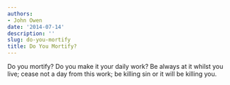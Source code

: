 ```yaml
---
authors:
- John Owen
date: '2014-07-14'
description: ''
slug: do-you-mortify
title: Do You Mortify?
---
```

Do you mortify? Do you make it your daily work? Be always at it whilst you live; cease not a day from this work; be killing sin or it will be killing you.




